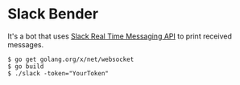 # Slack Bender

It's a bot that uses [Slack Real Time Messaging API](https://api.slack.com/rtm)
to print received messages.

    $ go get golang.org/x/net/websocket
    $ go build
    $ ./slack -token="YourToken"
